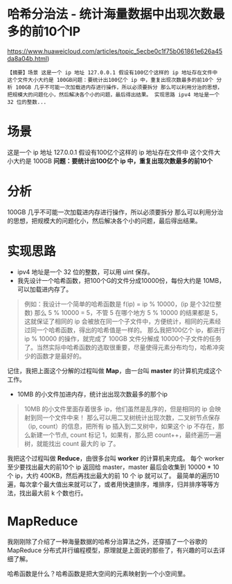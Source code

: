 # 哈希分治法 - 统计海量数据中出现次数最多的前10个IP



https://www.huaweicloud.com/articles/topic_5ecbe0c1f75b061861e626a45da8a04b.html)

```
【摘要】场景 这是一个 ip 地址 127.0.0.1 假设有100亿个这样的 ip 地址存在文件中 这个文件大小大约是 100GB问题：要统计出100亿个 ip 中，重复出现次数最多的前10个 分析 100GB 几乎不可能一次加载进内存进行操作，所以必须要拆分 那么可以利用分治的思想，把规模大的问题化小，然后解决各个小的问题，最后得出结果。 实现思路 ipv4 地址是一个 32 位的整数...
```

# 场景

这是一个 ip 地址 127.0.0.1
假设有100亿个这样的 ip 地址存在文件中
这个文件大小大约是 100GB
**问题：要统计出100亿个 ip 中，重复出现次数最多的前10个**

# 分析

100GB 几乎不可能一次加载进内存进行操作，所以必须要拆分
那么可以利用分治的思想，把规模大的问题化小，然后解决各个小的问题，最后得出结果。

# 实现思路

- ipv4 地址是一个 32 位的整数，可以用 uint 保存。
- 我先设计一个哈希函数，把100个G的文件分成10000份，每份大约是 10MB，可以加载进内存了。

> 例如：我设计一个简单的哈希函数是 f(ip) = ip % 10000，(ip 是个32位整数)
> 那么 5 % 10000 = 5，不管 5 在哪个地方 5 % 10000 的结果都是 5，这就保证了相同的 ip 会被放在同一个子文件中，方便统计，相同的元素经过同一个哈希函数，得出的哈希值是一样的。
> 那么我把100亿个 ip，都进行 ip % 10000 的操作，就完成了 100GB 文件分解成 10000个子文件的任务了。当然实际中哈希函数的选取很重要，尽量使得元素分布均匀，哈希冲突少的函数才是最好的。

记住，我把上面这个分解的过程叫做 **Map**，由一台叫 **master** 的计算机完成这个工作。

- 10MB 的小文件加进内存，统计出出现次数最多的那个ip

> 10MB 的小文件里面存着很多 ip，他们虽然是乱序的，但是相同的 ip 会映射到同一个文件中来！
> 那么可以用二叉树统计出现次数，二叉树节点保存（ip, count）的信息，把所有 ip 插入到二叉树中，如果这个 ip 不存在，那么新建一个节点, count 标记 1，如果有，那么把 count++，最终遍历一遍树，就能找出 count 最大的 ip 了。

我把这个过程叫做 **Reduce**，由很多台叫 **worker** 的计算机来完成。
每个 worker 至少要找出最大的前10个 ip 返回给 master，master 最后会收集到 10000 * 10 个 ip，大约 400KB，然后再找出最大的前 10 个 ip 就可以了。
最简单的遍历10遍，每次拿个最大值出来就可以了，或者用快速排序，堆排序，归并排序等等方法，找出最大前 k 个数也行。

# MapReduce

我刚刚除了介绍了一种海量数据的哈希分治算法之外，还穿插了一个谷歌的 MapReduce 分布式并行编程模型，原理就是上面说的那些了，有兴趣的可以去详细了解。

哈希函数是什么？哈希函数是把大空间的元素映射到一个小空间里。

